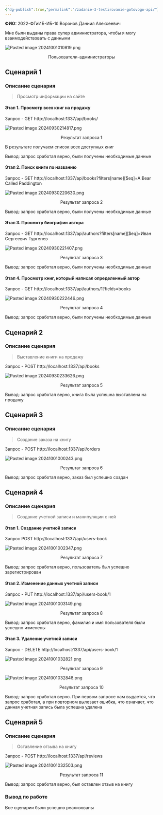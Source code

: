 ```yaml
---
{"dg-publish":true,"permalink":"/zadanie-3-testirovanie-gotovogo-api/"}
---
```


**ФИО:** 2022-ФГиИБ-ИБ-1б Воронов Даниил Алексеевич 

Мне были выданы права супер администратора, чтобы я могу взаимодействовать с данными

![Pasted image 20241001010819.png](/img/user/Pasted%20image%2020241001010819.png)
<div style="text-align: center;">
  Пользователи-администраторы
</div>


## Сценарий 1
### Описание сценария

>Просмотр информации на сайте

#### Этап 1. Просмотр всех книг на продажу

Запрос - GET http://localhost:1337/api/books/

![Pasted image 20240930214817.png](/img/user/Pasted%20image%2020240930214817.png)
<div style="text-align: center;">
  Результат запроса 1
</div>

В результате получаем список всех доступных книг

Вывод: запрос сработал верно, были получены необходимые данные

#### Этап 2. Поиск книги по названию

Запрос - GET http://localhost:1337/api/books?filters[name][$eq]=A Bear Called Paddington


![Pasted image 20240930220630.png](/img/user/Pasted%20image%2020240930220630.png)<div style="text-align: center;">
  Результат запроса 2
</div>

Вывод: запрос сработал верно, были получены необходимые данные

#### Этап 3. Просмотр биографии автора

Запрос - GET http://localhost:1337/api/authors?filters[name][$eq]=Иван Сергеевич Тургенев

![Pasted image 20240930221407.png](/img/user/Pasted%20image%2020240930221407.png)
<div style="text-align: center;">
  Результат запроса 3
</div>

Вывод: запрос сработал верно, были получены необходимые данные

#### Этап 4. Просмотр книг, который написал определенный автор

Запрос - GET http://localhost:1337/api/authors/1?fields=books

![Pasted image 20240930222446.png](/img/user/Pasted%20image%2020240930222446.png)
<div style="text-align: center;">
  Результат запроса 4
</div>

Вывод: запрос сработал верно, были получены необходимые данные

## Сценарий 2

### Описание сценария

>Выставление книги на продажу

Запрос - POST http://localhost:1337/api/books

![Pasted image 20240930233626.png](/img/user/Pasted%20image%2020240930233626.png)
<div style="text-align: center;">
  Результат запроса 5
</div>

Вывод: запрос сработал верно, книга была успешна выставлена на продажу

## Сценарий 3

### Описание сценария

>Создание заказа на книгу

Запрос - POST http://localhost:1337/api/orders

![Pasted image 20241001000243.png](/img/user/Pasted%20image%2020241001000243.png)
<div style="text-align: center;">
  Результат запроса 6
</div>

Вывод: запрос сработал верно, заказ был успешно создан

## Сценарий 4

### Описание сценария

>Создание учетной записи и манипуляции с ней

#### Этап 1. Создание учетной записи

Запрос POST http://localhost:1337/api/users-book

![Pasted image 20241001002347.png](/img/user/Pasted%20image%2020241001002347.png)
<div style="text-align: center;">
  Результат запроса 7
</div>

Вывод: запрос сработал верно, пользователь был успешно зарегистрирован

#### Этап 2. Изменение данных учетной записи

Запрос - PUT http://localhost:1337/api/users-book/1

![Pasted image 20241001003149.png](/img/user/Pasted%20image%2020241001003149.png)
<div style="text-align: center;">
  Результат запроса 8
</div>

Вывод: запрос сработал верно, фамилия и имя пользователя были успешно изменены

#### Этап 3. Удаление учетной записи

Запрос - DELETE http://localhost:1337/api/users-book/1

![Pasted image 20241001032821.png](/img/user/Pasted%20image%2020241001032821.png)
<div style="text-align: center;">
  Результат запроса 9
</div>

![Pasted image 20241001032848.png](/img/user/Pasted%20image%2020241001032848.png)
<div style="text-align: center;">
  Результат запроса 10
</div>

Вывод: запрос сработал верно. При первом запросе нам выдается, что запрос сработал, а при повторном вылезает ошибка, что означает, что данная учетная запись была успешна удалена
## Сценарий 5

### Описание сценария

>Оставление отзыва на книгу

Запрос - POST http://localhost:1337/api/reviews

![Pasted image 20241001032503.png](/img/user/Pasted%20image%2020241001032503.png)
<div style="text-align: center;">
  Результат запроса 11
</div>

Вывод: запрос сработал верно, был оставлен отзыв на книгу

### Вывод по работе

Все сценарии были успешно реализованы
